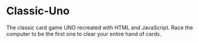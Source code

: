 # Classic-Uno
The classic card game UNO recreated with HTML and JavaScript. Race the computer to be the first one to clear your entire hand of cards.
